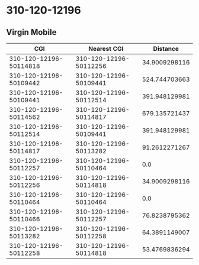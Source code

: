 # 310-120-12196
## Virgin Mobile


| CGI | Nearest CGI | Distance |
|-----|-------------|----------|
| 310-120-12196-50114818 | 310-120-12196-50112256 | 34.9009298116 |
| 310-120-12196-50109442 | 310-120-12196-50109441 | 524.744703663 |
| 310-120-12196-50109441 | 310-120-12196-50112514 | 391.948129981 |
| 310-120-12196-50114562 | 310-120-12196-50114817 | 679.135721437 |
| 310-120-12196-50112514 | 310-120-12196-50109441 | 391.948129981 |
| 310-120-12196-50114817 | 310-120-12196-50113282 | 91.2612271267 |
| 310-120-12196-50112257 | 310-120-12196-50110464 | 0.0 |
| 310-120-12196-50112256 | 310-120-12196-50114818 | 34.9009298116 |
| 310-120-12196-50110464 | 310-120-12196-50110464 | 0.0 |
| 310-120-12196-50110466 | 310-120-12196-50112257 | 76.8238795362 |
| 310-120-12196-50113282 | 310-120-12196-50112258 | 64.3891149007 |
| 310-120-12196-50112258 | 310-120-12196-50114818 | 53.4769836294 |
